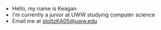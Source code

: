 - Hello, my name is Keagan
- I'm currently a junior at UWW studying computer science
- Email me at stoltzKA05@uww.edu
